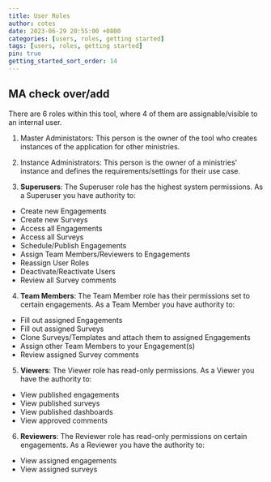 ```yaml
---
title: User Roles
author: cotes
date: 2023-06-29 20:55:00 +0800
categories: [users, roles, getting started]
tags: [users, roles, getting started]
pin: true
getting_started_sort_order: 14
---
```


## MA check over/add

There are 6 roles within this tool, where 4 of them are assignable/visible to an internal user. 

1. Master Administators: This person is the owner of the tool who creates instances of the application for other ministries. 
2. Instance Administrators: This person is the owner of a ministries' instance and defines the requirements/settings for their use case.
   
3. **Superusers**: The Superuser role has the highest system permissions. As a Superuser you have authority to:
  - Create new Engagements
  - Create new Surveys
  - Access all Engagements
  - Access all Surveys
  - Schedule/Publish Engagements 
  - Assign Team Members/Reviewers to Engagements
  - Reassign User Roles
  - Deactivate/Reactivate Users
  - Review all Survey comments
 
4. **Team Members**: The Team Member role has their permissions set to certain engagements. As a Team Member you have authority to:
  - Fill out assigned Engagements
  - Fill out assigned Surveys
  - Clone Surveys/Templates and attach them to assigned Engagements
  - Assign other Team Members to your Engagement(s)
  - Review assigned Survey comments
    
5. **Viewers**: The Viewer role has read-only permissions. As a Viewer you have the authority to:
  - View published engagements 
  - View published surveys 
  - View published dashboards
  - View approved comments
    
6. **Reviewers**: The Reviewer role has read-only permissions on certain engagements. As a Reviewer you have the authority to:
  - View assigned engagements 
  - View assigned surveys 


